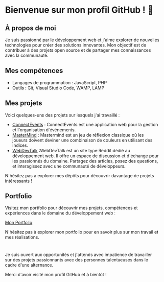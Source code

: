 # Bienvenue sur mon profil GitHub ! 👋

## À propos de moi

Je suis passionné par le développement web et j'aime explorer de nouvelles technologies pour créer des solutions innovantes. Mon objectif est de contribuer à des projets open source et de partager mes connaissances avec la communauté.

## Mes compétences

- Langages de programmation : JavaScript, PHP
- Outils : Git, Visual Studio Code, WAMP, LAMP

## Mes projets

Voici quelques-uns des projets sur lesquels j'ai travaillé :

- [ConnectEvents](https://github.com/JustArthur/ConnectEvents) : ConnectEvents est une application web pour la gestion et l'organisation d'événements.
- [MasterMind](https://github.com/JustArthur/MasterMind) : Mastermind est un jeu de réflexion classique où les joueurs doivent deviner une combinaison de couleurs en utilisant des indices.
- [WebDevTalk](https://github.com/JustArthur/WebDevTalk) :WebDevTalk est un site type Reddit dédié au développement web. Il offre un espace de discussion et d'échange pour les passionnés du domaine. Partagez des articles, posez des questions, et interagissez avec une communauté de développeurs.

N'hésitez pas à explorer mes dépôts pour découvrir davantage de projets intéressants !

## Portfolio

Visitez mon portfolio pour découvrir mes projets, compétences et expériences dans le domaine du développement web :

[Mon Portfolio](https://arthur-bourst.fr)

N'hésitez pas à explorer mon portfolio pour en savoir plus sur mon travail et mes réalisations.

#
Je suis ouvert aux opportunités et j'attends avec impatience de travailler sur des projets passionnants avec des personnes talentueuses dans le cadre d'une alternance.

Merci d'avoir visité mon profil GitHub et à bientôt !

